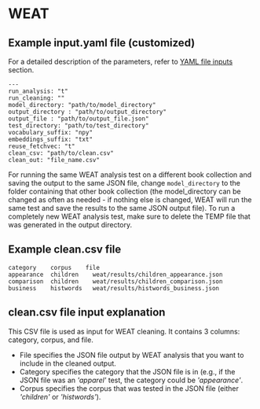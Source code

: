 # WEAT

## Example input.yaml file (customized)

For a detailed description of the parameters, refer to [YAML file inputs](https://github.com/miielab/miienlp/blob/main/documentation/developer_documentation/autoYAML.md) section.
```
---
run_analysis: "t"
run_cleaning: ""
model_directory: "path/to/model_directory"
output_directory : "path/to/output_directory"
output_file : "path/to/output_file.json"
test_directory: "path/to/test_directory"
vocabulary_suffix: "npy"
embeddings_suffix: "txt"
reuse_fetchvec: "t"
clean_csv: "path/to/clean.csv"
clean_out: "file_name.csv"
```


For running the same WEAT analysis test on a different book collection and saving the output to the same JSON file, change `model_directory` to the folder containing that other book collection (the model_directory can be changed as often as needed - if nothing else is changed, WEAT will run the same test and save the results to the same JSON output file). To run a completely new WEAT analysis test, make sure to delete the TEMP file that was generated in the output directory.

## Example clean.csv file
```
category	corpus	  file
appearance	children	weat/results/children_appearance.json
comparison	children 	weat/results/children_comparison.json
business	histwords	weat/results/histwords_business.json
```

## clean.csv file input explanation
This CSV file is used as input for WEAT cleaning. It contains 3 columns: category, corpus, and file. 
* File specifies the JSON file output by WEAT analysis that you want to include in the cleaned output. 
* Category specifies the category that the JSON file is in (e.g., if the JSON file was an *'apparel'* test, the category could be *'appearance'*. 
* Corpus specifies the corpus that was tested in the JSON file (either *'children'* or *'histwords'*).
